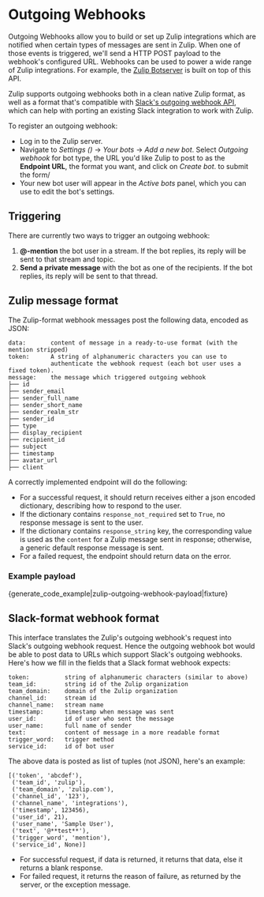 # Outgoing Webhooks

Outgoing Webhooks allow you to build or set up Zulip integrations
which are notified when certain types of messages are sent in
Zulip. When one of those events is triggered, we'll send a HTTP POST
payload to the webhook's configured URL.  Webhooks can be used to
power a wide range of Zulip integrations.  For example, the
[Zulip Botserver][zulip-botserver] is built on top of this API.

Zulip supports outgoing webhooks both in a clean native Zulip format,
as well as a format that's compatible with
[Slack's outgoing webhook API][slack-outgoing-webhook], which can help
with porting an existing Slack integration to work with Zulip.

[zulip-botserver]: https://zulipchat.com/api/deploying-bots#zulip-botserver
[slack-outgoing-webhook]: https://api.slack.com/custom-integrations/outgoing-webhooks

To register an outgoing webhook:

* Log in to the Zulip server.
* Navigate to *Settings (<i class="fa fa-cog"></i>)* -> *Your bots* ->
  *Add a new bot*.  Select *Outgoing webhook* for bot type, the URL
  you'd like Zulip to post to as the **Endpoint URL**, the format you
  want, and click on *Create bot*. to submit the form/
* Your new bot user will appear in the *Active bots* panel, which you
  can use to edit the bot's settings.

## Triggering

There are currently two ways to trigger an outgoing webhook:
1.  **@-mention** the bot user in a stream.  If the bot replies, its
    reply will be sent to that stream and topic.
2.  **Send a private message** with the bot as one of the recipients.
    If the bot replies, its reply will be sent to that thread.

## Zulip message format

The Zulip-format webhook messages post the following data, encoded as JSON:

```
data:       content of message in a ready-to-use format (with the mention stripped)
token:      A string of alphanumeric characters you can use to
            authenticate the webhook request (each bot user uses a fixed token).
message:    the message which triggered outgoing webhook
├── id
├── sender_email
├── sender_full_name
├── sender_short_name
├── sender_realm_str
├── sender_id
├── type
├── display_recipient
├── recipient_id
├── subject
├── timestamp
├── avatar_url
├── client
```

A correctly implemented endpoint will do the following:

* For a successful request, it should return receives either a json
  encoded dictionary, describing how to respond to the user.
* If the dictionary contains `response_not_required` set to `True`, no
  response message is sent to the user.
* If the dictionary contains `response_string` key, the corresponding
  value is used as the `content` for a Zulip message sent in response;
  otherwise, a generic default response message is sent.
* For a failed request, the endpoint should return data on the
  error.

### Example payload

{generate_code_example|zulip-outgoing-webhook-payload|fixture}

## Slack-format webhook format

This interface translates the Zulip's outgoing webhook's request into
Slack's outgoing webhook request.  Hence the outgoing webhook bot
would be able to post data to URLs which support Slack's outgoing
webhooks.  Here's how we fill in the fields that a Slack format
webhook expects:

```
token:          string of alphanumeric characters (similar to above)
team_id:        string id of the Zulip organization
team_domain:    domain of the Zulip organization
channel_id:     stream id
channel_name:   stream name
timestamp:      timestamp when message was sent
user_id:        id of user who sent the message
user_name:      full name of sender
text:           content of message in a more readable format
trigger_word:   trigger method
service_id:     id of bot user
```

The above data is posted as list of tuples (not JSON), here's an example:

```
[('token', 'abcdef'),
 ('team_id', 'zulip'),
 ('team_domain', 'zulip.com'),
 ('channel_id', '123'),
 ('channel_name', 'integrations'),
 ('timestamp', 123456),
 ('user_id', 21),
 ('user_name', 'Sample User'),
 ('text', '@**test**'),
 ('trigger_word', 'mention'),
 ('service_id', None)]
```

* For successful request, if data is returned, it returns that data,
  else it returns a blank response.
* For failed request, it returns the reason of failure, as returned by
  the server, or the exception message.
